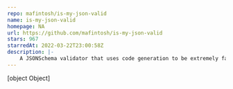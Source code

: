 ```yaml
---
repo: mafintosh/is-my-json-valid
name: is-my-json-valid
homepage: NA
url: https://github.com/mafintosh/is-my-json-valid
stars: 967
starredAt: 2022-03-22T23:00:58Z
description: |-
    A JSONSchema validator that uses code generation to be extremely fast
---
```


[object Object]
